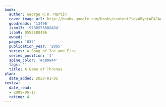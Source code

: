 ```yaml
---
book:
  author: George R.R. Martin
  cover_image_url: http://books.google.com/books/content?id=WMyhtAEACAAJ&printsec=frontcover&img=1&zoom=1&source=gbs_api
  goodreads: '13496'
  isbn13: '9780553588484'
  isbn9: 0553588486
  owned: ''
  pages: '835'
  publication_year: '2005'
  series: A Song of Ice and Fire
  series_position: '1'
  spine_color: '#c89944'
  tags: ''
  title: A Game of Thrones
plan:
  date_added: 2023-01-01
review:
  date_read:
  - 2009-06-17
  rating: 4
---
```

